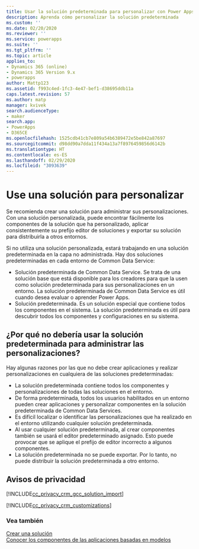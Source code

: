 ```yaml
---
title: Usar la solución predeterminada para personalizar con Power Apps | MicrosoftDocs
description: Aprenda cómo personalizar la solución predeterminada
ms.custom: ''
ms.date: 02/20/2020
ms.reviewer: ''
ms.service: powerapps
ms.suite: ''
ms.tgt_pltfrm: ''
ms.topic: article
applies_to:
- Dynamics 365 (online)
- Dynamics 365 Version 9.x
- powerapps
author: Mattp123
ms.assetid: f993c4ed-1fc3-4e47-bef1-d38695ddb11a
caps.latest.revision: 57
ms.author: matp
manager: kvivek
search.audienceType:
- maker
search.app:
- PowerApps
- D365CE
ms.openlocfilehash: 1525cdb41cb7e809a54b6389472e5be842a87697
ms.sourcegitcommit: d98dd90a7dda11f434a13a7f8976459856d6142b
ms.translationtype: HT
ms.contentlocale: es-ES
ms.lasthandoff: 02/29/2020
ms.locfileid: "3093639"
---
```

# <a name="use-a-solution-to-customize"></a>Use una solución para personalizar
Se recomienda crear una solución para administrar sus personalizaciones. Con una solución personalizada, puede encontrar fácilmente los componentes de la solución que ha personalizado, aplicar consistentemente su prefijo editor de soluciones y exportar su solución para distribuirla a otros entornos.  

Si no utiliza una solución personalizada, estará trabajando en una solución predeterminada en la capa no administrada. Hay dos soluciones predeterminadas en cada entorno de Common Data Service:  
- Solución predeterminada de Common Data Service. Se trata de una solución base que está disponible para los creadores para que la usen como solución predeterminada para sus personalizaciones en un entorno. La solución predeterminada de Common Data Service es útil cuando desea evaluar o aprender Power Apps.  
- Solución predeterminada. Es un solución especial que contiene todos los componentes en el sistema. La solución predeterminada es útil para descubrir todos los componentes y configuraciones en su sistema.  

## <a name="why-you-shouldnt-use-the-default-solutions-to-manage-customizations"></a>¿Por qué no debería usar la solución predeterminada para administrar las personalizaciones?
Hay algunas razones por las que no debe crear aplicaciones y realizar personalizaciones en cualquiera de las soluciones predeterminadas:  
- La solución predeterminada contiene todos los componentes y personalizaciones de todas las soluciones en el entorno. 
- De forma predeterminada, todos los usuarios habilitados en un entorno pueden crear aplicaciones y personalizar componentes en la solución predeterminada de Common Data Services. 
- Es difícil localizar o identificar las personalizaciones que ha realizado en el entorno utilizando cualquier solución predeterminada. 
- Al usar cualquier solución predeterminada, al crear componentes también se usará el editor predeterminado asignado. Esto puede provocar que se aplique el prefijo de editor incorrecto a algunos componentes. 
- La solución predeterminada no se puede exportar. Por lo tanto, no puede distribuir la solución predeterminada a otro entorno. 

<!-- Notice that if you have installed or imported other applications or solutions, additional solutions may be available in the solutions list. 

By default,  when you build or customize a model-driven app, you work with the solution called Common Data Services Default Solution. You can open the Common Data Services Default Solution to view and edit the components that are contained in it. To do this, follow these steps.
 
1.  On the left navigation pane select **Solutions**.

2.  In the list of solutions, select **Common Data Services Default Solution**.
  
> [!TIP]
>  If you plan to distribute the applications your make, consider changing the publisher customization prefix. More information: [Solution publisher prefix](change-solution-publisher-prefix.md).  -->
  
<a name="BKMK_PrivacyNotice"></a>   

## <a name="privacy-notices"></a>Avisos de privacidad  
 [!INCLUDE[cc_privacy_crm_gcc_solution_import](../../includes/cc-privacy-crm-gcc-solution-import.md)]  
  
 [!INCLUDE[cc_privacy_crm_customizations](../../includes/cc-privacy-crm-customizations.md)]  
  
### <a name="see-also"></a>Vea también  
[Crear una solución](create-solution.md) <br />
[Conocer los componentes de las aplicaciones basadas en modelos](../model-driven-apps/model-driven-app-components.md)


